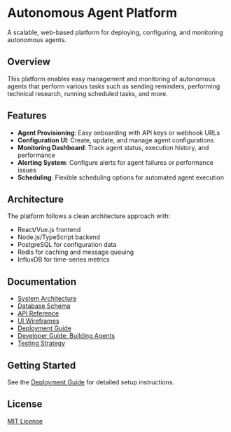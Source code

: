 # Autonomous Agent Platform

A scalable, web-based platform for deploying, configuring, and monitoring autonomous agents.

## Overview

This platform enables easy management and monitoring of autonomous agents that perform various tasks such as sending reminders, performing technical research, running scheduled tasks, and more.

## Features

- **Agent Provisioning**: Easy onboarding with API keys or webhook URLs
- **Configuration UI**: Create, update, and manage agent configurations
- **Monitoring Dashboard**: Track agent status, execution history, and performance
- **Alerting System**: Configure alerts for agent failures or performance issues
- **Scheduling**: Flexible scheduling options for automated agent execution

## Architecture

The platform follows a clean architecture approach with:

- React/Vue.js frontend
- Node.js/TypeScript backend
- PostgreSQL for configuration data
- Redis for caching and message queuing
- InfluxDB for time-series metrics

## Documentation

- [System Architecture](./docs/architecture/system-overview.md)
- [Database Schema](./docs/architecture/database-schema.md)
- [API Reference](./docs/api/api-reference.md)
- [UI Wireframes](./docs/ui/wireframes.md)
- [Deployment Guide](./docs/deployment/deployment-guide.md)
- [Developer Guide: Building Agents](./docs/developer/building-agents.md)
- [Testing Strategy](./docs/testing/testing-strategy.md)

## Getting Started

See the [Deployment Guide](./docs/deployment/deployment-guide.md) for detailed setup instructions.

## License

[MIT License](LICENSE)
